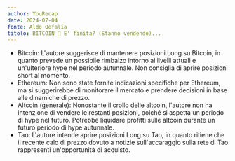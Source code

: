 ```yaml
---
author: YouRecap
date: 2024-07-04
fonte: Aldo Qefalia
titolo: BITCOIN 🚨 E' finita? (Stanno vendendo)...
---
```


- Bitcoin: L'autore suggerisce di mantenere posizioni Long su Bitcoin, in quanto prevede un possibile rimbalzo intorno ai livelli attuali e un'ulteriore hype nel periodo autunnale. Non consiglia di aprire posizioni short al momento.
- Ethereum: Non sono state fornite indicazioni specifiche per Ethereum, ma si suggerirebbe di monitorare il mercato e prendere decisioni in base alle dinamiche di prezzo.
- Altcoin (generale): Nonostante il crollo delle altcoin, l'autore non ha intenzione di vendere le restanti posizioni, poiché si aspetta un periodo di hype nel futuro. Potrebbe liquidare profitti sulle altcoin durante un futuro periodo di hype autunnale.
- Tao: L'autore intende aprire posizioni Long su Tao, in quanto ritiene che il recente calo di prezzo dovuto a notizie sull'accaraggio sulla rete di Tao rappresenti un'opportunità di acquisto.
